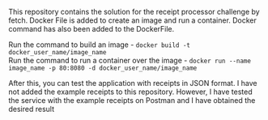 This repository contains the solution for the receipt processor challenge by fetch.
Docker File is added to create an image and run a container. Docker command has also been added to the DockerFile.

Run the command to build an image -  ` docker build -t docker_user_name/image_name `  
Run the command to run a container over the image - ` docker run --name image_name -p 80:8080 -d docker_user_name/image_name `

After this, you can test the application with receipts in JSON format.
I have not added the example receipts to this repository. However, I have tested the service with the example receipts on Postman and I have obtained the desired result
